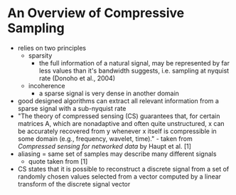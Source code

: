 # An Overview of Compressive Sampling

- relies on two principles
  - sparsity
    - the full information of a natural signal, may be represented by far less
      values than it's bandwidth suggests, i.e. sampling at nyquist rate
      (Donoho et al., 2004)
  - incoherence
    - a sparse signal is very dense in another domain
- good designed algorithms can extract all relevant information from a sparse
  signal with a sub-nyquist rate
- "The theory of compressed sensing (CS) guarantees that, for certain matrices
  A, which are nonadaptive and often quite unstructured, x can be accurately
  recovered from y whenever x itself is compressible in some domain (e.g.,
  frequency, wavelet, time)." - taken from *Compressed sensing for networked data*
  by Haupt et al. [1]
- aliasing = same set of samples may describe many different signals
  - quote taken from [1]
- CS states that it is possible to reconstruct a discrete signal from a set of
  randomly chosen values selected from a vector computed by a linear transform
  of the discrete signal vector